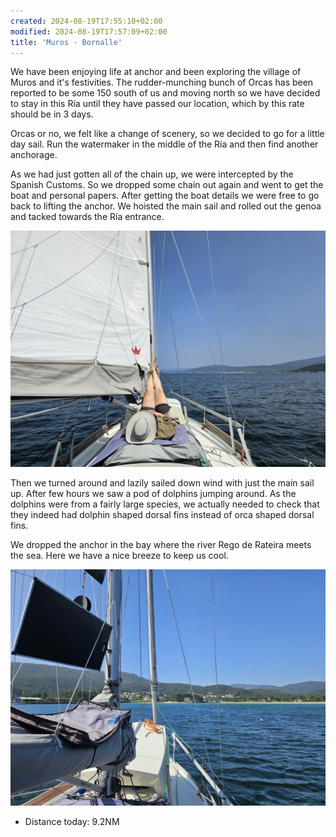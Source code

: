 ```yaml
---
created: 2024-08-19T17:55:10+02:00
modified: 2024-08-19T17:57:09+02:00
title: 'Muros - Bornalle'
---
```


We have been enjoying life at anchor and been exploring the village of Muros and it's festivities. The rudder-munching bunch of Orcas has been reported to be some 150 south of us and moving north so we have decided to stay in this Ría until they have passed our location, which by this rate should be in 3 days.

Orcas or no, we felt like a change of scenery, so we decided to go for a little day sail. Run the watermaker in the middle of the Ría and then find another anchorage. 

As we had just gotten all of the chain up, we were intercepted by the Spanish Customs. So we dropped some chain out again and went to get the boat and personal papers. After getting the boat details we were free to go back to lifting the anchor. We hoisted the main sail and rolled out the genoa and tacked towards the Ría entrance.

![Image](../2024/570cd2350fe111d662527350eb337d42.jpg) 

Then we turned around and lazily sailed down wind with just the main sail up. After few hours we saw a pod of dolphins jumping around. As the dolphins were from a fairly large species, we actually needed to check that they indeed had dolphin shaped dorsal fins instead of orca shaped dorsal fins. 

We dropped the anchor in the bay where the river Rego de Rateira meets the sea. Here we have a nice breeze to keep us cool.

![Image](../2024/66b56ad656c4afe9219f924baea61a7d.jpg) 

* Distance today: 9.2NM
